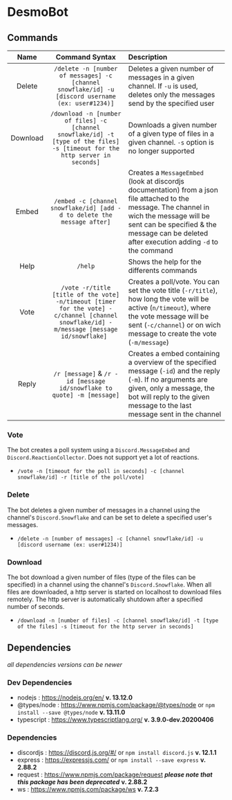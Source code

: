# DesmoBot

## Commands
|Name      | Command Syntax                                                                                                                            | Description |
|:--------:|:-----------------------------------------------------------------------------------------------------------------------------------------:|:------------|
| Delete   |`/delete -n [number of messages] -c [channel snowflake/id] -u [discord username (ex: user#1234)]` | Deletes a given number of messages in a given channel. If `-u` is used, deletes only the messages send by the specified user|
| Download |`/download -n [number of files] -c [channel snowflake/id] -t [type of the files] -s [timeout for the http server in seconds]` | Downloads a given number of a given type of files in a given channel. `-s` option is no longer supported|
| Embed    | `/embed -c [channel snowflake/id] [add -d to delete the message after]` | Creates a `MessageEmbed` (look at discordjs documentation) from a json file attached to the message. The channel in wich the message will be sent can be specified & the message can be deleted after execution adding `-d` to the command|
| Help     | `/help` | Shows the help for the differents commands|
| Vote     | `/vote -r/title [title of the vote] -n/timeout [timer for the vote] -c/channel [channel snowflake/id] -m/message [message id/snowflake] ` | Creates a poll/vote. You can set the vote title (`-r/title`), how long the vote will be active (`n/timeout`), where the vote message will be sent (`-c/channel`) or on wich message to create the vote (`-m/message`)|
| Reply    | `/r [message]` & `/r -id [message id/snowflake to quote] -m [message]` | Creates a embed containing a overview of the specified message (`-id`) and the reply (`-m`). If no arguments are given, only a message, the bot will reply to the given message to the last message sent in the channel|

### Vote
The bot creates a poll system using a `Discord.MessageEmbed` and `Discord.ReactionCollector`. Does not support yet a lot of reactions.
- `/vote -n [timeout for the poll in seconds] -c [channel snowflake/id] -r [title of the poll/vote]`
### Delete
The bot deletes a given number of messages in a channel using the channel's `Discord.Snowflake` and can be set to delete a specified user's messages.
- `/delete -n [number of messages] -c [channel snowflake/id] -u [discord username (ex: user#1234)]`
### Download
The bot download a given number of files (type of the files can be specified) in a channel using the channel's `Discord.Snowflake`. When all files are downloaded, a http server is started on localhost to download files remotely. The http server is automatically shutdown after a specified number of seconds.
- `/download -n [number of files] -c [channel snowflake/id] -t [type of the files] -s [timeout for the http server in seconds]`

## Dependencies
*all dependencies versions can be newer*
### Dev Dependencies
- nodejs : https://nodejs.org/en/  **v. 13.12.0**
- @types/node : https://www.npmjs.com/package/@types/node or `npm install --save @types/node`  **v. 13.11.0**
- typescript : https://www.typescriptlang.org/  **v. 3.9.0-dev.20200406**
### Dependencies
- discordjs : https://discord.js.org/#/ or `npm install discord.js`  **v. 12.1.1** 
- express : https://expressjs.com/ or `npm install --save express`  **v. 2.88.2**
- request : https://www.npmjs.com/package/request  ***please note that this package has been deprecated*** **v. 2.88.2**
- ws : https://www.npmjs.com/package/ws  **v. 7.2.3**
